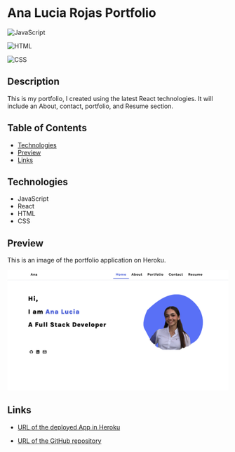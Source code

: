 # Ana Lucia Rojas Portfolio 

![JavaScript](https://img.shields.io/badge/JavaScript-78.1%20%25-yellow)

![HTML](https://img.shields.io/badge/HTML-9.8%20%25-orange)

![CSS](https://img.shields.io/badge/CSS-12.1%20%25-purple)

## Description

This is my portfolio, I created using the latest React technologies. It will include an About, contact, portfolio, and Resume section. 

## Table of Contents

* [Technologies](#technologies)
* [Preview](#preview)
* [Links](#links)

## Technologies

* JavaScript
* React
* HTML
* CSS 

## Preview

This is an image of the portfolio application on Heroku.  

![Portfolio App](src/assets/large/preview.png)

## Links

* [URL of the deployed App in Heroku](https://analu-portfolio.herokuapp.com/)

* [URL of the GitHub repository](https://github.com/analuciarojas/AnaLuciaRojas-Portfolio)


